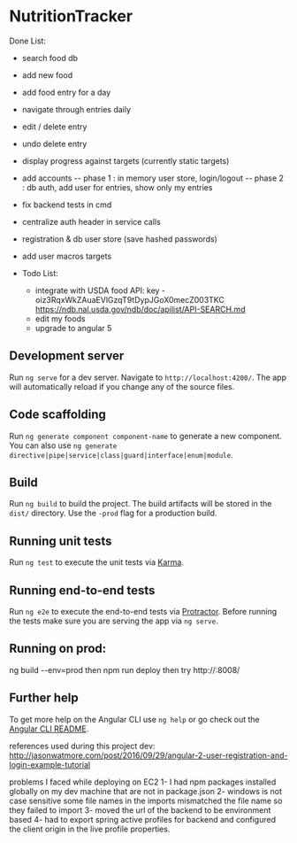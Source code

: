 # NutritionTracker

Done List:
- search food db
- add new food
- add food entry for a day
- navigate through entries daily
- edit / delete entry
- undo delete entry
- display progress against targets (currently static targets)
- add accounts
    -- phase 1 : in memory user store, login/logout
    -- phase 2 : db auth, add user for entries, show only my entries

- fix backend tests in cmd
- centralize auth header in service calls
- registration & db user store (save hashed passwords)
- add user macros targets

- Todo List:
    - integrate with USDA food API: key - oiz3RqxWkZAuaEVlGzqT9tDypJGoX0mecZ003TKC
      https://ndb.nal.usda.gov/ndb/doc/apilist/API-SEARCH.md
    - edit my foods
    - upgrade to angular 5


## Development server

Run `ng serve` for a dev server. Navigate to `http://localhost:4200/`. The app will automatically reload if you change any of the source files.

## Code scaffolding

Run `ng generate component component-name` to generate a new component. You can also use `ng generate directive|pipe|service|class|guard|interface|enum|module`.

## Build

Run `ng build` to build the project. The build artifacts will be stored in the `dist/` directory. Use the `-prod` flag for a production build.

## Running unit tests

Run `ng test` to execute the unit tests via [Karma](https://karma-runner.github.io).

## Running end-to-end tests

Run `ng e2e` to execute the end-to-end tests via [Protractor](http://www.protractortest.org/).
Before running the tests make sure you are serving the app via `ng serve`.

## Running on prod:
ng build --env=prod
then
npm run deploy
then try http://<hostip>:8008/

## Further help

To get more help on the Angular CLI use `ng help` or go check out the [Angular CLI README](https://github.com/angular/angular-cli/blob/master/README.md).


references used during this project dev:
http://jasonwatmore.com/post/2016/09/29/angular-2-user-registration-and-login-example-tutorial

problems I faced while deploying on EC2
1- I had npm packages installed globally on my dev machine that are not in package.json
2- windows is not case sensitive some file names in the imports mismatched the file name so they failed to import
3- moved the url of the backend to be environment based
4- had to export spring active profiles for backend and configured the client origin in the live profile properties.